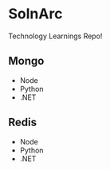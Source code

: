 # SolnArc
Technology Learnings Repo!

## Mongo
- Node
- Python
- .NET

## Redis
- Node
- Python
- .NET
